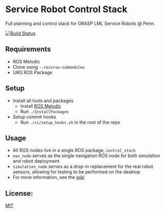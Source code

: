 # Service Robot Control Stack

Full planning and control stack for GRASP LML Service Robots @ Penn.

[![Build Status](https://travis-ci.com/kylevedder/ServiceRobotControlStack.svg?branch=master)](https://travis-ci.com/kylevedder/ServiceRobotControlStack)

## Requirements

 - ROS Melodic
 - Clone using `--recurse-submodules`
 - URG ROS Package

## Setup

 - Install all tools and packages
   - Install [ROS Melodic](http://wiki.ros.org/melodic/Installation)
   - Run `./InstallPackages`
 - Setup commit hooks
   - Run `./ci/setup_hooks.sh` in the root of the repo
   
## Usage
 - All ROS nodes live in a single ROS package, `control_stack`
 - `nav_node` serves as the single navigation ROS node for both simulation and robot deployment
 - `simulation_node` serves as a drop-in replacement for the real robot sensors, allowing for testing to be performed on the desktop
 - For more information, see the [wiki](https://github.com/kylevedder/ServiceRobotControlStack/wiki)

## License:

[MIT](../master/LICENSE)


